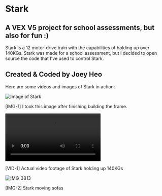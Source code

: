 # Stark

A VEX V5 project for school assessments, but also for fun :)
--
Stark is a 12 motor-drive train with the capabilities of holding up over 140KGs. 
Stark was made for a school assessment, but I decided to open source the code that I've used to control Stark. 

Created & Coded by Joey Heo
--

Here are some videos and images of Stark in action:

![Image of Stark](https://user-images.githubusercontent.com/73047475/121206278-4c50d880-c8b3-11eb-9b55-6f8cc7226a05.JPG)

[IMG-1] I took this image after finishing building the frame.

![Video](https://user-images.githubusercontent.com/73047475/121206543-84581b80-c8b3-11eb-9595-3f3b4a94c307.mov)

[VID-1] Actual video footage of Stark holding up 140KGs

![IMG_3813](https://user-images.githubusercontent.com/73047475/121206685-a3ef4400-c8b3-11eb-88a4-9d1acc6d48e0.PNG)

[IMG-2] Stark moving sofas
